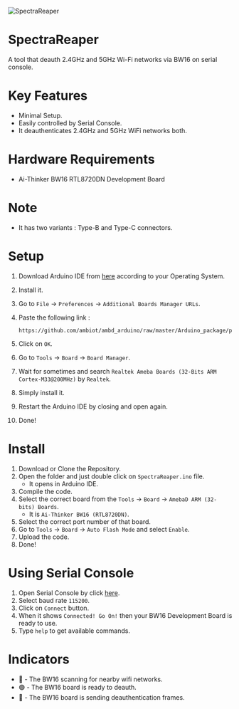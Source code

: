 ![SpectraReaper](https://github.com/user-attachments/assets/51cced16-b313-418e-99fb-77cb30f7cf2e)

# SpectraReaper
A tool that deauth 2.4GHz and 5GHz Wi-Fi networks via BW16 on serial console.

# Key Features
- Minimal Setup.
- Easily controlled by Serial Console.
- It deauthenticates 2.4GHz and 5GHz WiFi networks both.

# Hardware Requirements
- Ai-Thinker BW16 RTL8720DN Development Board

# Note
- It has two variants : Type-B and Type-C connectors.

# Setup
1. Download Arduino IDE from [here](https://www.arduino.cc/en/software) according to your Operating System.
2. Install it.
3. Go to `File` → `Preferences` → `Additional Boards Manager URLs`.
4. Paste the following link :
   
   ```
   https://github.com/ambiot/ambd_arduino/raw/master/Arduino_package/package_realtek_amebad_index.json
   ```
5. Click on `OK`.
6. Go to `Tools` → `Board` → `Board Manager`.
7. Wait for sometimes and search `Realtek Ameba Boards (32-Bits ARM Cortex-M33@200MHz)` by `Realtek`.
8. Simply install it.
9. Restart the Arduino IDE by closing and open again.
10. Done!

# Install
1. Download or Clone the Repository.
2. Open the folder and just double click on `SpectraReaper.ino` file.
   - It opens in Arduino IDE.
3. Compile the code.
4. Select the correct board from the `Tools` → `Board` → `AmebaD ARM (32-bits) Boards`.
   - It is `Ai-Thinker BW16 (RTL8720DN)`.
6. Select the correct port number of that board.
7. Go to `Tools` → `Board` → `Auto Flash Mode` and select `Enable`.
8. Upload the code.
9. Done!

# Using Serial Console
1. Open Serial Console by click [here](https://wirebits.github.io/SerialConsole/).
2. Select baud rate `115200`.
3. Click on `Connect` button.
4. When it shows `Connected! Go On!` then your BW16 Development Board is ready to use.
5. Type `help` to get available commands.

# Indicators
- 🔵 - The BW16 scanning for nearby wifi networks.
- 🟢 - The BW16 board is ready to deauth.
- 🔴 - The BW16 board is sending deauthentication frames.
